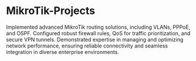 # MikroTik-Projects
Implemented advanced MikroTik routing solutions, including VLANs, PPPoE, and OSPF. Configured robust firewall rules, QoS for traffic prioritization, and secure VPN tunnels. Demonstrated expertise in managing and optimizing network performance, ensuring reliable connectivity and seamless integration in diverse enterprise environments.
